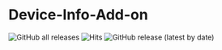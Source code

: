 # Device-Info-Add-on
![GitHub all releases](https://img.shields.io/github/downloads/SolightzZ/Device-Info-Add-on/total)
![Hits](https://hits.seeyoufarm.com/api/count/incr/badge.svg?url=https://github.com/Device-Info-Add-on)
![GitHub release (latest by date)](https://img.shields.io/github/v/release/SolightzZ/Device-Info-Add-on)

